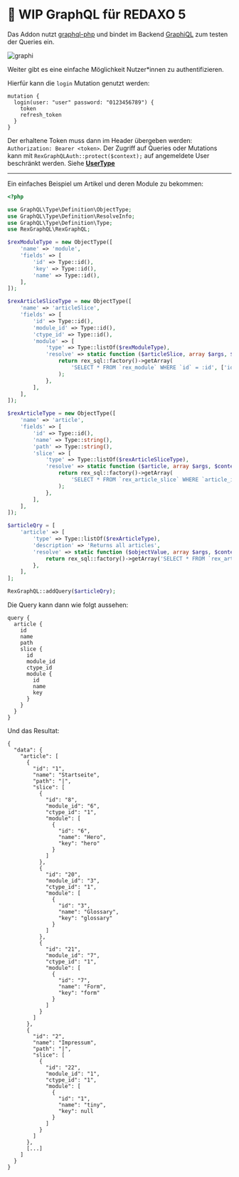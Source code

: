 # :construction: WIP GraphQL für REDAXO 5

Das Addon nutzt [graphql-php](https://github.com/webonyx/graphql-php) und bindet im Backend [GraphiQL](https://github.com/graphql/graphiql) zum testen der Queries ein.

![graphi](https://user-images.githubusercontent.com/2708231/164885012-5cb29831-83f6-4f13-89ee-a7532e647f0f.JPG)

Weiter gibt es eine einfache Möglichkeit Nutzer*innen zu authentifizieren.

Hierfür kann die `login` Mutation genutzt werden:

```
mutation {
  login(user: "user" password: "0123456789") {
    token
    refresh_token
  }
}
```

Der erhaltene Token muss dann im Header übergeben werden:
`Authorization: Bearer <token>`.
Der Zugriff auf Queries oder Mutations kann mit `RexGraphQLAuth::protect($context);` auf angemeldete User beschränkt werden.
Siehe **[UserType](https://github.com/eaCe/graphql/blob/main/lib/Type/UserType.php#L27)**

---

Ein einfaches Beispiel um Artikel und deren Module zu bekommen:

```php
<?php

use GraphQL\Type\Definition\ObjectType;
use GraphQL\Type\Definition\ResolveInfo;
use GraphQL\Type\Definition\Type;
use RexGraphQL\RexGraphQL;

$rexModuleType = new ObjectType([
    'name' => 'module',
    'fields' => [
        'id' => Type::id(),
        'key' => Type::id(),
        'name' => Type::id(),
    ],
]);

$rexArticleSliceType = new ObjectType([
    'name' => 'articleSlice',
    'fields' => [
        'id' => Type::id(),
        'module_id' => Type::id(),
        'ctype_id' => Type::id(),
        'module' => [
            'type' => Type::listOf($rexModuleType),
            'resolve' => static function ($articleSlice, array $args, $context, ResolveInfo $info) {
                return rex_sql::factory()->getArray(
                    'SELECT * FROM `rex_module` WHERE `id` = :id', ['id' => $articleSlice['module_id']]
                );
            },
        ],
    ],
]);

$rexArticleType = new ObjectType([
    'name' => 'article',
    'fields' => [
        'id' => Type::id(),
        'name' => Type::string(),
        'path' => Type::string(),
        'slice' => [
            'type' => Type::listOf($rexArticleSliceType),
            'resolve' => static function ($article, array $args, $context, ResolveInfo $info) {
                return rex_sql::factory()->getArray(
                    'SELECT * FROM `rex_article_slice` WHERE `article_id` = :id', ['id' => $article['id']]
                );
            },
        ],
    ],
]);

$articleQry = [
    'article' => [
        'type' => Type::listOf($rexArticleType),
        'description' => 'Returns all articles',
        'resolve' => static function ($objectValue, array $args, $context, ResolveInfo $info) {
            return rex_sql::factory()->getArray('SELECT * FROM `rex_article`');
        },
    ],
];

RexGraphQL::addQuery($articleQry);
```

Die Query kann dann wie folgt aussehen:

```
query {
  article {
    id
    name
    path
    slice {
      id
      module_id
      ctype_id
      module {
        id
        name
        key
      }
    }
  }
}
```

Und das Resultat:

```
{
  "data": {
    "article": [
      {
        "id": "1",
        "name": "Startseite",
        "path": "|",
        "slice": [
          {
            "id": "8",
            "module_id": "6",
            "ctype_id": "1",
            "module": [
              {
                "id": "6",
                "name": "Hero",
                "key": "hero"
              }
            ]
          },
          {
            "id": "20",
            "module_id": "3",
            "ctype_id": "1",
            "module": [
              {
                "id": "3",
                "name": "Glossary",
                "key": "glossary"
              }
            ]
          },
          {
            "id": "21",
            "module_id": "7",
            "ctype_id": "1",
            "module": [
              {
                "id": "7",
                "name": "Form",
                "key": "form"
              }
            ]
          }
        ]
      },
      {
        "id": "2",
        "name": "Impressum",
        "path": "|",
        "slice": [
          {
            "id": "22",
            "module_id": "1",
            "ctype_id": "1",
            "module": [
              {
                "id": "1",
                "name": "tiny",
                "key": null
              }
            ]
          }
        ]
      },
      [...]
    ]
  }
}
```
